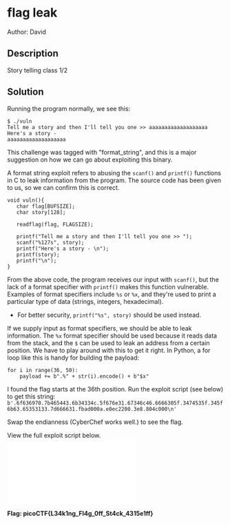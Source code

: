 # flag leak

Author: David

## Description

Story telling class 1/2

## Solution

Running the program normally, we see this:
```
$ ./vuln
Tell me a story and then I'll tell you one >> aaaaaaaaaaaaaaaaaaa
Here's a story - 
aaaaaaaaaaaaaaaaaaa
```

This challenge was tagged with "format_string", and this is a major suggestion on how we can go about exploiting this binary. 

A format string exploit refers to abusing the `scanf()` and `printf()` functions in C to leak information from the program. The source code has been given to us, so we can confirm this is correct.
```
void vuln(){
   char flag[BUFSIZE];
   char story[128];

   readflag(flag, FLAGSIZE);

   printf("Tell me a story and then I'll tell you one >> ");
   scanf("%127s", story);
   printf("Here's a story - \n");
   printf(story);
   printf("\n");
}
```

From the above code, the program receives our input with `scanf()`, but the lack of a format specifier with `printf()` makes this function vulnerable. Examples of format specifiers include `%s` or `%x`, and they're used to print a particular type of data (strings, integers, hexadecimal).
* For better security, `printf("%s", story)` should be used instead.

If we supply input as format specifiers, we should be able to leak information. The `%x` format specifier should be used because it reads data from the stack, and the `$` can be used to leak an address from a certain position. We have to play around with this to get it right. In Python, a for loop like this is handy for building the payload:
```
for i in range(36, 50):
    payload += b".%" + str(i).encode() + b"$x"
```

I found the flag starts at the 36th position. Run the exploit script (see below) to get this string:
`b'.6f636970.7b465443.6b34334c.5f676e31.67346c46.6666305f.3474535f.345f6b63.65353133.7d666631.fbad000a.e0ec2200.3e8.804c000\n'`

Swap the endianness (CyberChef works well.) to see the flag.

View the full exploit script below.
![flag_leak_exploit.py](scripts/flag_leak_exploit.py)

**Flag: picoCTF{L34k1ng_Fl4g_0ff_St4ck_4315e1ff}**
